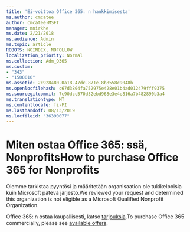 ```yaml
---
title: 'Ei-voittoa Office 365: n hankkimisesta'
ms.author: cmcatee
author: cmcatee-MSFT
manager: mnirkhe
ms.date: 2/21/2018
ms.audience: Admin
ms.topic: article
ROBOTS: NOINDEX, NOFOLLOW
localization_priority: Normal
ms.collection: Adm_O365
ms.custom:
- "343"
- "1500010"
ms.assetid: 2c928480-0a18-47dc-871e-8b8558c9048b
ms.openlocfilehash: c67d3804fa752975e428e01b4ad012479fff9375
ms.sourcegitcommit: 7c90dcc570d32ebd968e3e4e816a7b482890b3a4
ms.translationtype: MT
ms.contentlocale: fi-FI
ms.lasthandoff: 08/13/2019
ms.locfileid: "36390077"
---
```

# <a name="how-to-purchase-office-365-for-nonprofits"></a><span data-ttu-id="ba6d1-102">Miten ostaa Office 365: ssä, Nonprofits</span><span class="sxs-lookup"><span data-stu-id="ba6d1-102">How to purchase Office 365 for Nonprofits</span></span>

<span data-ttu-id="ba6d1-103">Olemme tarkistaa pyyntösi ja määritetään organisaation ole tukikelpoisia kuin Microsoft pätevä järjestö.</span><span class="sxs-lookup"><span data-stu-id="ba6d1-103">We reviewed your request and determined this organization is not eligible as a Microsoft Qualified Nonprofit Organization.</span></span>
  
<span data-ttu-id="ba6d1-104">Office 365: n ostaa kaupallisesti, katso [tarjouksia](https://portal.office.com/AdminPortal/Home).</span><span class="sxs-lookup"><span data-stu-id="ba6d1-104">To purchase Office 365 commercially, please see [available offers](https://portal.office.com/AdminPortal/Home).</span></span>